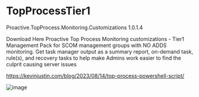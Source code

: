 # TopProcessTier1
Proactive.TopProcess.Monitoring.Customizations 1.0.1.4

Download Here
Proactive Top Process Monitoring customizations - Tier1 Management Pack for SCOM management groups with NO ADDS monitoring.
Get task manager output as a summary report, on-demand task, rule(s), and recovery tasks to help make Admins work easier to find the culprit causing server issues

https://kevinjustin.com/blog/2023/08/14/top-process-powershell-script/

![image](https://github.com/theKevinJustin/TopProcessTier1/assets/98561452/072b6dac-8545-45e8-b29d-fb39202e7c7f)
